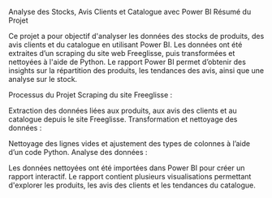 Analyse des Stocks, Avis Clients et Catalogue avec Power BI
Résumé du Projet

Ce projet a pour objectif d'analyser les données des stocks de produits, des avis clients et du catalogue en utilisant Power BI. Les données ont été extraites d’un scraping du site web Freeglisse, puis transformées et nettoyées à l'aide de Python.
Le rapport Power BI permet d’obtenir des insights sur la répartition des produits, les tendances des avis, ainsi que une analyse sur le stock.

Processus du Projet
Scraping du site Freeglisse :

Extraction des données liées aux produits, aux avis des clients et au catalogue depuis le site Freeglisse.
Transformation et nettoyage des données :

Nettoyage des lignes vides et ajustement des types de colonnes à l’aide d’un code Python.
Analyse des données :

Les données nettoyées ont été importées dans Power BI pour créer un rapport interactif.
Le rapport contient plusieurs visualisations permettant d'explorer les produits, les avis des clients et les tendances du catalogue.
